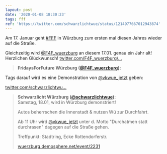 ```yaml
---
layout: post
date: '2020-01-08 18:30:23'
tags: fff
ref: 'https://twitter.com/schwarzlichtwue/status/1214977667012943874'
---
```

Am 17. Januar geht [#FFF](/t/fff) in Würzburg zum ersten mal diesen Jahres wieder auf die Straße.



Gleichzeitig wird [@F4F_wuerzburg](https://twitter.com/F4F_wuerzburg) an diesem 17.01. genau ein Jahr alt! Herzlichen Glückwunsch! [twitter.com/F4F_wuerzburg/…](https://twitter.com/F4F_wuerzburg/status/1214890677320011777)
> <b>FridaysForFuture Würzburg ([@F4F_wuerzburg](https://twitter.com/F4F_wuerzburg)):</b>  
>  



Tags darauf wird es eine Demonstration von [@vkwue_jetzt](https://twitter.com/vkwue_jetzt) geben:

[twitter.com/schwarzlichtwu…](https://twitter.com/schwarzlichtwue/status/1214258239119998977)
> <b>Schwarzlicht Würzburg ([@schwarzlichtwue](https://twitter.com/schwarzlichtwue)):</b>  
>Samstag, 18.01, wird in Würzburg demonstriert!  
>  
>  
>  
>Autos beherrschen die Innenstadt &amp; nutzen Wü zur Durchfahrt.  
>  
>Ab 11 Uhr wird [@vkwue_jetzt](https://twitter.com/vkwue_jetzt) unter d. Motto "Durchatmen statt durchrasen" dagegen auf die Straße gehen.  
>  
>Treffpunkt: Stadtring, Ecke Rottendorferstr.  
>  
>[wuerzburg.demosphere.net/event/2231](https://wuerzburg.demosphere.net/event/2231)  

